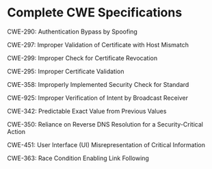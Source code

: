 

# Complete CWE Specifications

CWE-290: Authentication Bypass by Spoofing

CWE-297: Improper Validation of Certificate with Host Mismatch

CWE-299: Improper Check for Certificate Revocation

CWE-295: Improper Certificate Validation

CWE-358: Improperly Implemented Security Check for Standard

CWE-925: Improper Verification of Intent by Broadcast Receiver

CWE-342: Predictable Exact Value from Previous Values

CWE-350: Reliance on Reverse DNS Resolution for a Security-Critical Action

CWE-451: User Interface (UI) Misrepresentation of Critical Information

CWE-363: Race Condition Enabling Link Following